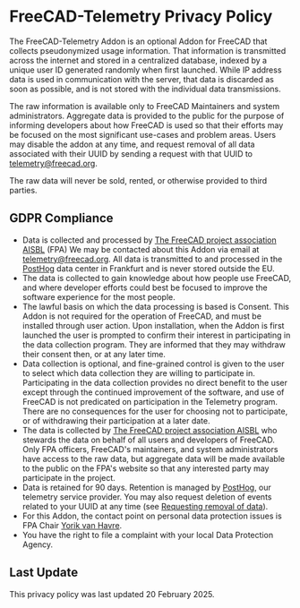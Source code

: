 # FreeCAD-Telemetry Privacy Policy

The FreeCAD-Telemetry Addon is an optional Addon for FreeCAD that collects pseudonymized usage information. That
information is transmitted across the internet and stored in a centralized database, indexed by a unique user ID
generated randomly when first launched. While IP address data is used in communication with the server, that data is
discarded as soon as possible, and is not stored with the individual data transmissions.

The raw information is available only to FreeCAD Maintainers and system administrators. Aggregate data is provided to
the public for the purpose of informing developers about how FreeCAD is used so that their efforts may be focused on the
most significant use-cases and problem areas. Users may disable the addon at any time, and request removal of all data
associated with their UUID by sending a request with that UUID to telemetry@freecad.org.

The raw data will never be sold, rented, or otherwise provided to third parties.


## GDPR Compliance

* Data is collected and processed by [The FreeCAD project association AISBL](https://fpa.freecad.org/) (FPA) We may be
contacted about this Addon via email at [telemetry@freecad.org](mailto:telemetry@freecad.org). All data is transmitted
to and processed in the [PostHog](https://posthog.com) data center in Frankfurt and is never stored outside the EU.
* The data is collected to gain knowledge about how people use FreeCAD, and where developer efforts could best be
focused to improve the software experience for the most people.
* The lawful basis on which the data processing is based is Consent. This Addon is not required for the operation of
FreeCAD, and must be installed through user action. Upon installation, when the Addon is first launched the user is
prompted to confirm their interest in participating in the data collection program. They are informed that they may
withdraw their consent then, or at any later time.
* Data collection is optional, and fine-grained control is given to the user to select which data collection they are
willing to participate in. Participating in the data collection provides no direct benefit to the user except through
the continued improvement of the software, and use of FreeCAD is not predicated on participation in the Telemetry
program. There are no consequences for the user for choosing not to participate, or of withdrawing their participation
at a later date.
* The data is collected by [The FreeCAD project association AISBL](https://fpa.freecad.org/) who stewards the data
on behalf of all users and developers of FreeCAD. Only FPA officers, FreeCAD's maintainers, and system administrators
have access to the raw data, but aggregate data will be made available to the public on the FPA's website so that any
interested party may participate in the project.
* Data is retained for 90 days. Retention is managed by [PostHog](https://posthog.com), our telemetry service provider.
You may also request deletion of events related to your UUID at any time (see
[Requesting removal of data](https://github.com/FreeCAD/FreeCAD-Telemetry/blob/main/README.md#data-removal)).
* For this Addon, the contact point on personal data protection issues is FPA Chair
[Yorik van Havre](mailto:yorik@freecad.org).
* You have the right to file a complaint with your local Data Protection Agency.

## Last Update

This privacy policy was last updated 20 February 2025.
